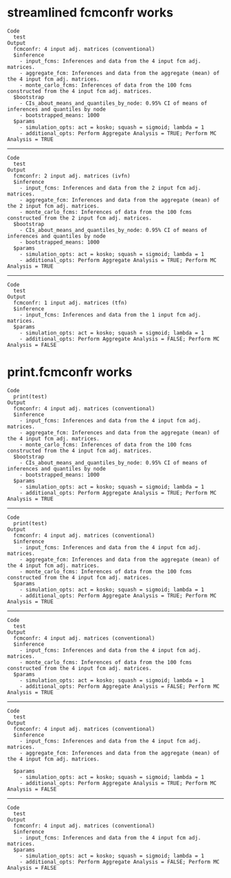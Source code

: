 # streamlined fcmconfr works

    Code
      test
    Output
      fcmconfr: 4 input adj. matrices (conventional) 
      $inference
        - input_fcms: Inferences and data from the 4 input fcm adj. matrices.
        - aggregate_fcm: Inferences and data from the aggregate (mean) of the 4 input fcm adj. matrices.
        - monte_carlo_fcms: Inferences of data from the 100 fcms constructed from the 4 input fcm adj. matrices. 
      $bootstrap
        - CIs_about_means_and_quantiles_by_node: 0.95% CI of means of inferences and quantiles by node
        - bootstrapped_means: 1000 
      $params
        - simulation_opts: act = kosko; squash = sigmoid; lambda = 1 
        - additional_opts: Perform Aggregate Analysis = TRUE; Perform MC Analysis = TRUE

---

    Code
      test
    Output
      fcmconfr: 2 input adj. matrices (ivfn) 
      $inference
        - input_fcms: Inferences and data from the 2 input fcm adj. matrices.
        - aggregate_fcm: Inferences and data from the aggregate (mean) of the 2 input fcm adj. matrices.
        - monte_carlo_fcms: Inferences of data from the 100 fcms constructed from the 2 input fcm adj. matrices. 
      $bootstrap
        - CIs_about_means_and_quantiles_by_node: 0.95% CI of means of inferences and quantiles by node
        - bootstrapped_means: 1000 
      $params
        - simulation_opts: act = kosko; squash = sigmoid; lambda = 1 
        - additional_opts: Perform Aggregate Analysis = TRUE; Perform MC Analysis = TRUE

---

    Code
      test
    Output
      fcmconfr: 1 input adj. matrices (tfn) 
      $inference
        - input_fcms: Inferences and data from the 1 input fcm adj. matrices. 
      $params
        - simulation_opts: act = kosko; squash = sigmoid; lambda = 1 
        - additional_opts: Perform Aggregate Analysis = FALSE; Perform MC Analysis = FALSE

# print.fcmconfr works

    Code
      print(test)
    Output
      fcmconfr: 4 input adj. matrices (conventional) 
      $inference
        - input_fcms: Inferences and data from the 4 input fcm adj. matrices.
        - aggregate_fcm: Inferences and data from the aggregate (mean) of the 4 input fcm adj. matrices.
        - monte_carlo_fcms: Inferences of data from the 100 fcms constructed from the 4 input fcm adj. matrices. 
      $bootstrap
        - CIs_about_means_and_quantiles_by_node: 0.95% CI of means of inferences and quantiles by node
        - bootstrapped_means: 1000 
      $params
        - simulation_opts: act = kosko; squash = sigmoid; lambda = 1 
        - additional_opts: Perform Aggregate Analysis = TRUE; Perform MC Analysis = TRUE

---

    Code
      print(test)
    Output
      fcmconfr: 4 input adj. matrices (conventional) 
      $inference
        - input_fcms: Inferences and data from the 4 input fcm adj. matrices.
        - aggregate_fcm: Inferences and data from the aggregate (mean) of the 4 input fcm adj. matrices.
        - monte_carlo_fcms: Inferences of data from the 100 fcms constructed from the 4 input fcm adj. matrices. 
      $params
        - simulation_opts: act = kosko; squash = sigmoid; lambda = 1 
        - additional_opts: Perform Aggregate Analysis = TRUE; Perform MC Analysis = TRUE

---

    Code
      test
    Output
      fcmconfr: 4 input adj. matrices (conventional) 
      $inference
        - input_fcms: Inferences and data from the 4 input fcm adj. matrices.
        - monte_carlo_fcms: Inferences of data from the 100 fcms constructed from the 4 input fcm adj. matrices. 
      $params
        - simulation_opts: act = kosko; squash = sigmoid; lambda = 1 
        - additional_opts: Perform Aggregate Analysis = FALSE; Perform MC Analysis = TRUE

---

    Code
      test
    Output
      fcmconfr: 4 input adj. matrices (conventional) 
      $inference
        - input_fcms: Inferences and data from the 4 input fcm adj. matrices.
        - aggregate_fcm: Inferences and data from the aggregate (mean) of the 4 input fcm adj. matrices.
       
      $params
        - simulation_opts: act = kosko; squash = sigmoid; lambda = 1 
        - additional_opts: Perform Aggregate Analysis = TRUE; Perform MC Analysis = FALSE

---

    Code
      test
    Output
      fcmconfr: 4 input adj. matrices (conventional) 
      $inference
        - input_fcms: Inferences and data from the 4 input fcm adj. matrices. 
      $params
        - simulation_opts: act = kosko; squash = sigmoid; lambda = 1 
        - additional_opts: Perform Aggregate Analysis = FALSE; Perform MC Analysis = FALSE

